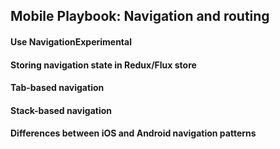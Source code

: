 ## Mobile Playbook: Navigation and routing

#### Use NavigationExperimental

#### Storing navigation state in Redux/Flux store

#### Tab-based navigation

#### Stack-based navigation

#### Differences between iOS and Android navigation patterns
